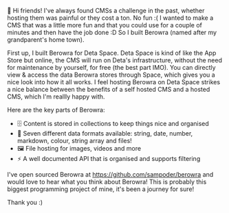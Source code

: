 👋 Hi friends! I've always found CMSs a challenge in the past, whether hosting them was painful or they cost a ton. No fun :( I wanted to make a CMS that was a little more fun and that you could use for a couple of minutes and then have the job done :D So I built Berowra (named after my grandparent's home town).

First up, I built Berowra for Deta Space. Deta Space is kind of like the App Store but online, the CMS will run on Deta's infrastructure, without the need for maintenance by yourself, for free (the best part IMO). You can directly view & access the data Berowra stores through Space, which gives you a nice look into how it all works. I feel hosting Berowra on Deta Space strikes a nice balance between the benefits of a self hosted CMS and a hosted CMS, which I'm reallly happy with.

Here are the key parts of Berowra:

- 🗄 Content is stored in collections to keep things nice and organised
- 🔢 Seven different data formats available: string, date, number, markdown, colour, string array and files!
- 🖼️ File hosting for images, videos and more
- ⚡ A well documented API that is organised and supports filtering 

I've open sourced Berowra at https://github.com/sampoder/berowra and would love to hear what you think about Berowra! This is probably this biggest programming project of mine, it's been a journey for sure!

Thank you :)
